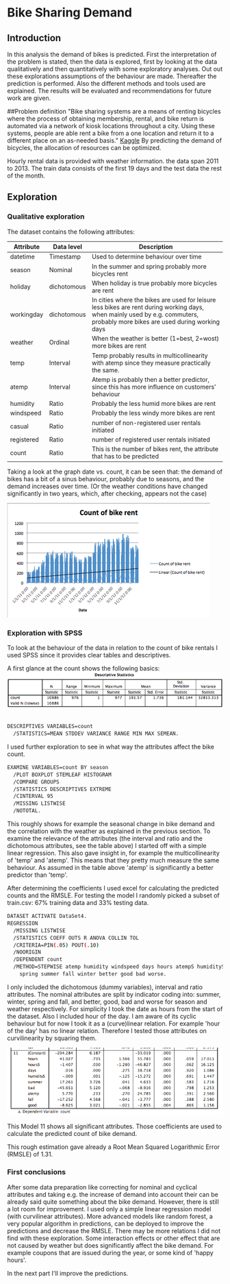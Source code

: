 # Bike Sharing Demand
## Introduction
In this analysis the demand of bikes is predicted.
First the interpretation of the problem is stated, then the data is explored, first by looking at the data qualitatively and then quantitatively with some exploratory analyses. Out out these explorations assumptions of the behaviour are made.
Thereafter the prediction is performed. Also the different methods and tools used are explained. The results will be evaluated and recommendations for future work are given.

##Problem definition
"Bike sharing systems are a means of renting bicycles where the process of obtaining membership, rental, and bike return is automated via a network of kiosk locations throughout a city. Using these systems, people are able rent a bike from a one location and return it to a different place on an as-needed basis." [Kaggle](https://www.kaggle.com/c/bike-sharing-demand)
By predicting the demand of bicycles, the allocation of resources can be optimized.

Hourly rental data is provided with weather information. the data span 2011 to 2013. The train data consists of the first 19 days and the test data the rest of the month.

## Exploration
### Qualitative exploration
The dataset contains the following attributes:

|Attribute | Data level | Description|
---|---|---|
|datetime | Timestamp | Used to determine behaviour over time
|season | Nominal | In the summer and spring probably more bicycles rent
|holiday | dichotomous | When holiday is true probably more bicycles are rent
|workingday | dichotomous | In cities where the bikes are used for leisure less bikes are rent during working days, when mainly used by e.g. commuters, probably more bikes are used during working days
|weather | Ordinal | When the weather is better (1=best, 2=wost) more bikes are rent
|temp | Interval | Temp probably results in multicollinearity with atemp since they measure practically the same.
|atemp | Interval | Atemp is probably then a better predictor, since this has more influence on customers' behaviour
|humidity | Ratio | Probably the less humid more bikes are rent
|windspeed | Ratio | Probably the less windy more bikes are rent
|casual | Ratio |  number of non-registered user rentals initiated
|registered | Ratio | number of registered user rentals initiated
|count | Ratio | This is the number of bikes rent, the attribute that has to be predicted

Taking a look at the graph date vs. count, it can be seen that: the demand of bikes has a bit of a sinus behaviour, probably due to seasons, and the demand increases over time. (Or the weather conditions have changed significantly in two years, which, after checking, appears not the case) 

![Count of bike rent](img/CountOfBikeRent.png "Count of bike rent")

### Exploration with SPSS
To look at the behaviour of the data in relation to the count of bike rentals I used SPSS since it provides clear tables and descriptives.

A first glance at the count shows the following basics:
![Descriptives ](img/DescriptiveCount.png "Descriptives")

```sh

DESCRIPTIVES VARIABLES=count
  /STATISTICS=MEAN STDDEV VARIANCE RANGE MIN MAX SEMEAN.
```

I used further exploration to see in what way the attributes affect the bike count.

```sh
EXAMINE VARIABLES=count BY season
  /PLOT BOXPLOT STEMLEAF HISTOGRAM
  /COMPARE GROUPS
  /STATISTICS DESCRIPTIVES EXTREME
  /CINTERVAL 95
  /MISSING LISTWISE
  /NOTOTAL.
```

This roughly shows for example the seasonal change in bike demand and the correlation with the weather as explained in the previous section.
To examine the relevance of the attributes (the interval and ratio and the dichotomous attributes, see the table above) I started off with a simple linear regression.
This also gave insight in, for example the multicollinearity of 'temp' and 'atemp'. This means that they pretty much measure the same behaviour. As assumed in the table above 'atemp' is significantly a better predictor than 'temp'.

After determining the coefficients I used excel for calculating the predicted counts and the RMSLE. For testing the model I randomly picked a subset of train.csv: 67% training data and 33% testing data.

```sh
DATASET ACTIVATE DataSet4.
REGRESSION
  /MISSING LISTWISE
  /STATISTICS COEFF OUTS R ANOVA COLLIN TOL
  /CRITERIA=PIN(.05) POUT(.10)
  /NOORIGIN 
  /DEPENDENT count
  /METHOD=STEPWISE atemp humidity windspeed days hours atempS humidityS windspeedS daysS hoursS 
    spring summer fall winter better good bad worse.
```
I only included the dichotomous (dummy variables), interval and ratio attributes. The nominal attributes are split by indicator coding into: summer, winter, spring and fall, and better, good, bad and worse for season and weather respectively.
For simplicity I took the date as hours from the start of the dataset. Also I included hour of the day. I am aware of its cyclic behaviour but for now I took it as a (curve)linear relation.
For example 'hour of the day' has no linear relation. Therefore I tested those attributes on curvilinearity by squaring them.

![Regression models ](img/LinearRegression.png "Regression models")

This Model 11 shows all significant attributes. Those coefficients are used to calculate the predicted count of bike demand. 

This rough estimation gave already a Root Mean Squared Logarithmic Error (RMSLE) of 1.31.

### First conclusions
After some data preparation like correcting for nominal and cyclical attributes and taking e.g. the increase of demand into account their can be already said quite something about the bike demand. However, there is still a lot room for improvement.
I used only a simple linear regression model (with curvilinear attributes). More advanced models like random forest, a very popular algorithm in predictions, can be deployed to improve the predictions and decrease the RMSLE. There may be more relations I did not find with these exploration. Some interaction effects or other effect that are not caused by weather but does significantly affect the bike demand. For example coupons that are issued during the year, or some kind of 'happy hours'.

In the next part I'll improve the predictions.





